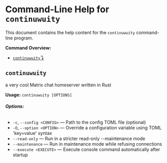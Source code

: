 # Command-Line Help for `continuwuity`

This document contains the help content for the `continuwuity` command-line program.

**Command Overview:**

* [`continuwuity`↴](#continuwuity)

## `continuwuity`

a very cool Matrix chat homeserver written in Rust

**Usage:** `continuwuity [OPTIONS]`

###### **Options:**

* `-c`, `--config <CONFIG>` — Path to the config TOML file (optional)
* `-O`, `--option <OPTION>` — Override a configuration variable using TOML 'key=value' syntax
* `--read-only` — Run in a stricter read-only --maintenance mode
* `--maintenance` — Run in maintenance mode while refusing connections
* `--execute <EXECUTE>` — Execute console command automatically after startup
